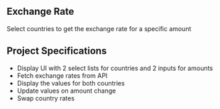 ## Exchange Rate

Select countries to get the exchange rate for a specific amount

## Project Specifications

- Display UI with 2 select lists for countries and 2 inputs for amounts
- Fetch exchange rates from API
- Display the values for both countries
- Update values on amount change
- Swap country rates